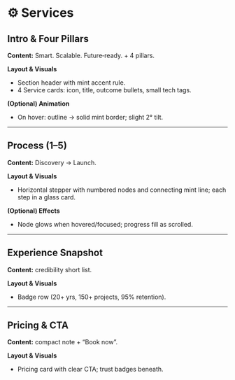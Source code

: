 # ⚙️ Services

## Intro & Four Pillars
**Content:** Smart. Scalable. Future‑ready. + 4 pillars.

**Layout & Visuals**
- Section header with mint accent rule.
- 4 Service cards: icon, title, outcome bullets, small tech tags.

**(Optional) Animation**
- On hover: outline → solid mint border; slight 2° tilt.

---

## Process (1–5)
**Content:** Discovery → Launch.

**Layout & Visuals**
- Horizontal stepper with numbered nodes and connecting mint line; each step in a glass card.

**(Optional) Effects**
- Node glows when hovered/focused; progress fill as scrolled.

---

## Experience Snapshot
**Content:** credibility short list.

**Layout & Visuals**
- Badge row (20+ yrs, 150+ projects, 95% retention).

---

## Pricing & CTA
**Content:** compact note + “Book now”.

**Layout & Visuals**
- Pricing card with clear CTA; trust badges beneath.
